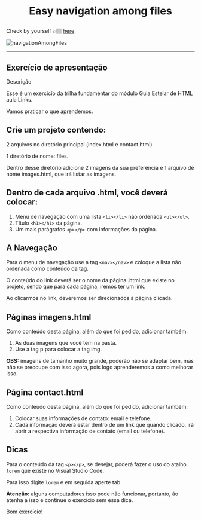 # <p align="center">Easy navigation among files</p>

Check by yourself 👉🏽 [here](https://mairess.github.io/navigation-among-files/index.html)

![navigationAmongFiles](https://user-images.githubusercontent.com/130297266/236313952-5433edfc-cbfb-46a6-8af3-b3688339b22f.gif)

---
## Exercício de apresentação
Descrição

Esse é um exercicío da trilha fundamentar do módulo Guia Estelar de HTML aula Links.

Vamos praticar o que aprendemos.

## Crie um projeto contendo:

2 arquivos no diretório principal (index.html e contact.html).

1 diretório de nome: files.

Dentro desse diretório adicione 2 imagens da sua preferência e 1 arquivo de nome images.html, que irá listar as imagens.

## Dentro de cada arquivo .html, você deverá colocar:

1. Menu de navegação com uma lista `<li></li>` não ordenada `<ul></ul>`.
2. Título `<h1></h1>` da página.
3. Um mais parágrafos `<p></p>` com informações da página.

## A Navegação

Para o menu de navegação use a tag `<nav></nav>` e coloque a lista não ordenada como conteúdo da tag.

O conteúdo do link deverá ser o nome da página .html que existe no projeto, sendo que para cada página, iremos ter um link.

Ao clicarmos no link, deveremos ser direcionados à página clicada.

## Páginas imagens.html

Como conteúdo desta página, além do que foi pedido, adicionar também:

1. As duas imagens que você tem na pasta.
2. Use a tag p para colocar a tag img.

**OBS:** imagens de tamanho muito grande, poderão não se adaptar bem, mas não se preocupe com isso agora, pois logo aprenderemos a como melhorar isso.

## Página contact.html

Como conteúdo desta página, além do que foi pedido, adicionar também:

1. Colocar suas informações de contato: email e telefone.
2. Cada informação deverá estar dentro de um link que quando clicado, irá abrir a respectiva informação de contato (email ou telefone).

## Dicas

Para o conteúdo da tag `<p></p>`, se desejar, poderá fazer o uso do atalho `lorem` que existe no Visual Studio Code.

Para isso digite `lorem` e em seguida aperte tab.

**Atenção:** alguns computadores isso pode não funcionar, portanto, ão atenha a isso e continue o exercício sem essa dica.

Bom exercício!
